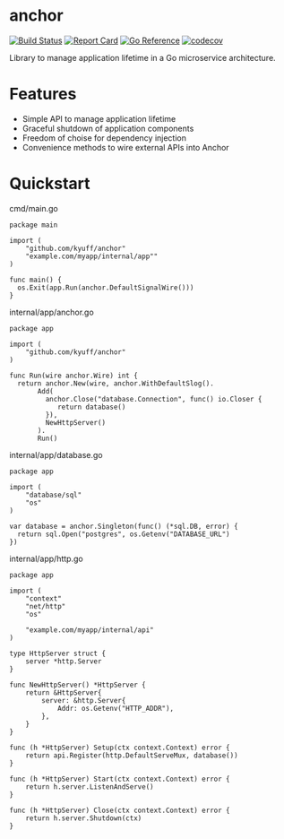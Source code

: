 # anchor

[![Build Status](https://github.com/kyuff/anchor/actions/workflows/go.yml/badge.svg?branch=main)](https://github.com/kyuff/anchor/actions/workflows/go.yml)
[![Report Card](https://goreportcard.com/badge/github.com/kyuff/anchor)](https://goreportcard.com/report/github.com/kyuff/anchor/)
[![Go Reference](https://pkg.go.dev/badge/github.com/kyuff/anchor.svg)](https://pkg.go.dev/github.com/kyuff/anchor)
[![codecov](https://codecov.io/gh/kyuff/anchor/graph/badge.svg?token=GA4GSQCLZE)](https://codecov.io/gh/kyuff/anchor)

Library to manage application lifetime in a Go microservice architecture.

# Features

* Simple API to manage application lifetime
* Graceful shutdown of application components
* Freedom of choise for dependency injection
* Convenience methods to wire external APIs into Anchor

# Quickstart

cmd/main.go
```golang
package main

import (
    "github.com/kyuff/anchor"
    "example.com/myapp/internal/app""
)

func main() {
  os.Exit(app.Run(anchor.DefaultSignalWire()))
}
```

internal/app/anchor.go
```golang
package app

import (
    "github.com/kyuff/anchor"
)

func Run(wire anchor.Wire) int {
  return anchor.New(wire, anchor.WithDefaultSlog().
       Add(
         anchor.Close("database.Connection", func() io.Closer {
            return database()
         }),
         NewHttpServer()
       ).
       Run()
```

internal/app/database.go
```golang
package app

import (
    "database/sql"
    "os"
)

var database = anchor.Singleton(func() (*sql.DB, error) {
  return sql.Open("postgres", os.Getenv("DATABASE_URL")
})
```

internal/app/http.go
```golang
package app

import (
    "context"
    "net/http"
    "os"

    "example.com/myapp/internal/api"
)

type HttpServer struct {
    server *http.Server
}

func NewHttpServer() *HttpServer {
    return &HttpServer{
        server: &http.Server{
            Addr: os.Getenv("HTTP_ADDR"),
        },
    }
}

func (h *HttpServer) Setup(ctx context.Context) error {
    return api.Register(http.DefaultServeMux, database())
}

func (h *HttpServer) Start(ctx context.Context) error {
    return h.server.ListenAndServe()
}

func (h *HttpServer) Close(ctx context.Context) error {
    return h.server.Shutdown(ctx)
}
```

